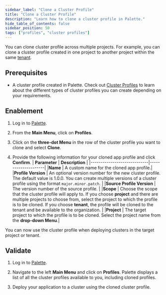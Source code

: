 ```yaml
---
sidebar_label: "Clone a Cluster Profile"
title: "Clone a Cluster Profile"
description: "Learn how to clone a cluster profile in Palette."
hide_table_of_contents: false
sidebar_position: 50
tags: ["profiles", "cluster profiles"]
---
```



You can clone cluster profile across multiple projects. For example, you can clone a cluster profile created in one project to another project within the same [tenant](../../glossary-all.md#tenant).
## Prerequisites

* A cluster profile created in Palette. Check out [Cluster Profiles](cluster-profiles.md) to learn about the different types of cluster profiles you can create depending on your requirements. 

## Enablement

1. Log in to [Palette](https://console.spectrocloud.com).

2. From the **Main Menu**, click on **Profiles**.

3. Click on the **three-dot Menu** in the row of the cluster profile you want to clone and select **Clone**.

4. Provide the following information for your cloned app profile and click **Confirm**.
| **Parameter**           | **Description**  |
|-----------------------------|---------------------|
|**Name** | A custom name for the cloned app profile.|
|**Profile Version** | An optional version number for the new cluster profile. The default value is 1.0.0. You can create multiple versions of a cluster profile using the format `major.minor.patch`. |
|**Source Profile Version**  | The version number of the source profile. | 
|**Scope** | Choose the scope that the cluster profile will apply to. If you choose **project** and there are multiple projects to choose from, select the project to which the profile is to be cloned. If you choose **tenant**, the profile will be cloned to the tenant and be available to the organization. |
|**Project** | The target project to which the profile is to be cloned. Select the project name from the **drop-down Menu**.|

You can now use the cluster profile when deploying clusters in the target project or tenant.


## Validate

1. Log in to [Palette](https://console.spectrocloud.com).

2. Navigate to the left **Main Menu** and click on **Profiles**. Palette displays a list of all the cluster profiles available to you, including cloned profiles.
   
3. Deploy your application to a cluster using the cloned cluster profile.
